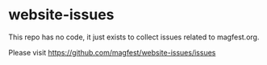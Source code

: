 # website-issues
This repo has no code, it just exists to collect issues related to magfest.org.

Please visit https://github.com/magfest/website-issues/issues
